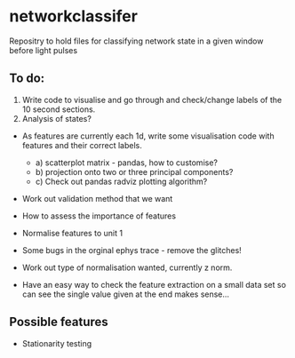 # networkclassifer
Repositry to hold files for classifying network state in a given window before light pulses

## To do:
1. Write code to visualise and go through and check/change labels of the 10 second sections.
2. Analysis of states?

* As features are currently each 1d, write some visualisation code with features and their correct labels. 
	- a) scatterplot matrix  - pandas, how to customise?
	- b) projection onto two or three principal components?
	- c) Check out pandas radviz plotting algorithm?

* Work out validation method that we want
* How to assess the importance of features
* Normalise features to unit 1
* Some bugs in the orginal ephys trace - remove the glitches!
* Work out type of normalisation wanted, currently z norm. 
* Have an easy way to check the feature extraction on a small data set so can see the single value given at the end makes sense... 

## Possible features
* Stationarity testing
